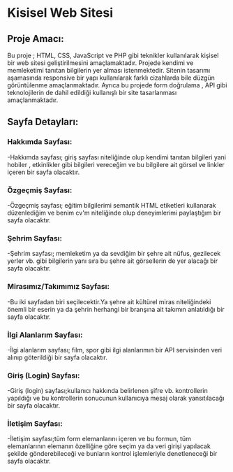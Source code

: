 # Kisisel Web Sitesi

## Proje Amacı:
Bu proje ; HTML, CSS, JavaScript ve PHP gibi teknikler kullanılarak kişisel bir web sitesi geliştirilmesini amaçlamaktadır.
Projede kendimi ve memleketimi tanıtan bilgilerin yer alması istenmektedir.
Sitenin tasarımı aşamasında responsive bir yapı kullanılarak farklı cizahlarda bile düzgün görüntülenme amaçlanmaktadır.
Ayrıca bu projede form doğrulama , API gibi teknolojilerin de dahil edildiği kullanışlı bir site tasarlanması amaçlanmaktadır.

## Sayfa Detayları:

### Hakkımda Sayfası:
-Hakkımda sayfası; giriş sayfası niteliğinde olup kendimi tanıtan bilgileri yani hobiler , etkinlikler gibi bilgileri vereceğim ve bu bilgilere ait görsel ve linkler içeren bir sayfa olacaktır.

### Özgeçmiş Sayfası:
-Özgeçmiş sayfası; eğitim bilgilerimi semantik HTML etiketleri kullanarak düzenlediğim ve benim cv'm niteliğinde olup deneyimlerimi paylaştığım bir sayfa olacaktır.

### Şehrim Sayfası:
-Şehrim sayfası; memleketim ya da sevdiğim bir şehre ait nüfus, gezilecek yerler vb. gibi bilgilerin yanı sıra bu şehre ait görsellerin de yer alacağı bir sayfa olacaktır.

### Mirasımız/Takımımız Sayfası:
-Bu iki sayfadan biri seçilecektir.Ya şehre ait kültürel miras niteliğindeki önemli bir eserin ya da şehrin herhangi bir branşına ait takımın anlatıldığı bir sayfa olacaktır.

### İlgi Alanlarım Sayfası:
-İlgi alanlarım sayfası; film, spor gibi ilgi alanlarımın bir API servisinden veri alınıp göterildiği bir sayfa olacaktır.

### Giriş (Login) Sayfası:
-Giriş (login) sayfası;kullanıcı hakkında belirlenen şifre vb. kontrollerin yapıldığı ve bu kontrollerin sonucunun kullanıcıya mesaj olarak yansıtılacağı bir sayfa olacaktır.

### İletişim Sayfası:
-İletişim sayfası;tüm form elemanlarını içeren ve bu formun, tüm elemanlarının elemanın özelliğine göre seçim ya da veri girişi yapılacak şekilde gönderebileceği ve bunların kontrol işlemleriyle denetleneceği bir sayfa olacaktır.